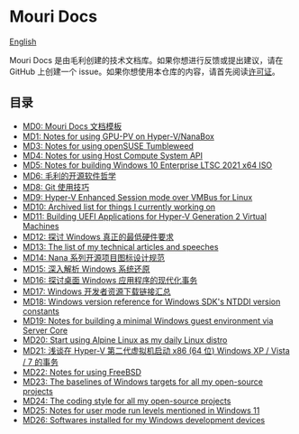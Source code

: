 ﻿# Mouri Docs

[English](ReadMe.md)

Mouri Docs 是由毛利创建的技术文档库。如果你想进行反馈或提出建议，请在 GitHub
上创建一个 issue。如果你想使用本仓库的内容，请首先阅读[许可证](License.md)。

## 目录

- [MD0: Mouri Docs 文档模板](docs/0/ReadMe.zh-CN.md)
- [MD1: Notes for using GPU-PV on Hyper-V/NanaBox](docs/1)
- [MD3: Notes for using openSUSE Tumbleweed](docs/3)
- [MD4: Notes for using Host Compute System API](docs/4)
- [MD5: Notes for building Windows 10 Enterprise LTSC 2021 x64 ISO](docs/5)
- [MD6: 毛利的开源软件哲学](docs/6/ReadMe.zh-CN.md)
- [MD8: Git 使用技巧](docs/8/ReadMe.zh-CN.md)
- [MD9: Hyper-V Enhanced Session mode over VMBus for Linux](docs/9)
- [MD10: Archived list for things I currently working on](docs/10)
- [MD11: Building UEFI Applications for Hyper-V Generation 2 Virtual Machines](docs/11)
- [MD12: 探讨 Windows 真正的最低硬件要求](docs/12/ReadMe.zh-CN.md)
- [MD13: The list of my technical articles and speeches](docs/13)
- [MD14: Nana 系列开源项目图标设计规范](docs/14/ReadMe.zh-CN.md)
- [MD15: 深入解析 Windows 系统还原](docs/15/ReadMe.zh-CN.md)
- [MD16: 探讨桌面 Windows 应用程序的现代化事务](docs/16/ReadMe.zh-CN.md)
- [MD17: Windows 开发者资源下载链接汇总](docs/17)
- [MD18: Windows version reference for Windows SDK's NTDDI version constants](docs/18)
- [MD19: Notes for building a minimal Windows guest environment via Server Core](docs/19)
- [MD20: Start using Alpine Linux as my daily Linux distro](docs/20)
- [MD21: 浅谈在 Hyper-V 第二代虚拟机启动 x86 (64 位) Windows XP / Vista / 7 的事务](docs/21/ReadMe.zh-CN.md)
- [MD22: Notes for using FreeBSD](docs/22)
- [MD23: The baselines of Windows targets for all my open-source projects](docs/23)
- [MD24: The coding style for all my open-source projects](docs/24)
- [MD25: Notes for user mode run levels mentioned in Windows 11](docs/25)
- [MD26: Softwares installed for my Windows development devices](docs/26)
